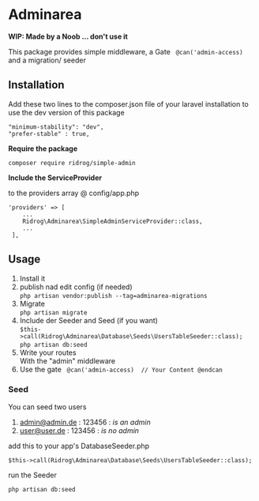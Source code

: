 # Adminarea

**WIP: Made by a Noob ... don't use it**

This package provides simple middleware, a Gate ``` @can('admin-access)``` and a migration/ seeder


## Installation

Add these two lines to the composer.json file of your laravel installation to use the dev version of this package

```
"minimum-stability": "dev",
"prefer-stable" : true,
```

**Require the package**

```
composer require ridrog/simple-admin
```

**Include the ServiceProvider**
 
to the providers array @ config/app.php
```
'providers' => [
    ...
    Ridrog\Adminarea\SimpleAdminServiceProvider::class,
    ...
 ],
```

## Usage

1. Install it
2. publish nad edit config (if needed)  
    ```php artisan vendor:publish --tag=adminarea-migrations ```
3. Migrate  
```php artisan migrate```
4. Include der Seeder and Seed (if you want)  
``` $this->call(Ridrog\Adminarea\Database\Seeds\UsersTableSeeder::class); ```  
``` php artisan db:seed ```
5. Write your routes  
    With the "admin" middleware
6. Use the gate
``` @can('admin-access)  // Your Content @endcan```


### Seed

You can seed two users
1. admin@admin.de : 123456 : _is an admin_
2. user@user.de : 123456 : _is no admin_

add this to your app's DatabaseSeeder.php
```
$this->call(Ridrog\Adminarea\Database\Seeds\UsersTableSeeder::class);
```

run the Seeder
```
php artisan db:seed
```
